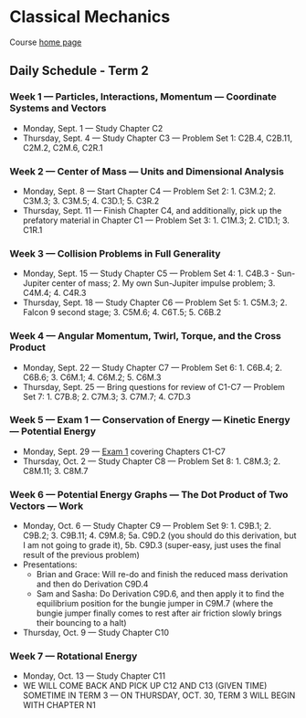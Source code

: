 # Classical Mechanics

Course [home page](./)

## Daily Schedule - Term 2

### Week 1 &mdash; Particles, Interactions, Momentum &mdash; Coordinate Systems and Vectors

* Monday, Sept. 1 &mdash; Study Chapter C2
* Thursday, Sept. 4 &mdash; Study Chapter C3 &mdash; Problem Set 1: C2B.4, C2B.11, C2M.2, C2M.6, C2R.1

### Week 2 &mdash; Center of Mass &mdash; Units and Dimensional Analysis

* Monday, Sept. 8 &mdash; Start Chapter C4 &mdash; Problem Set 2: 1. C3M.2; 2. C3M.3; 3. C3M.5; 4. C3D.1; 5. C3R.2
* Thursday, Sept. 11 &mdash; Finish Chapter C4, and additionally, pick up the prefatory material in Chapter C1 &mdash; Problem Set 3: 1. C1M.3; 2. C1D.1; 3. C1R.1

### Week 3 &mdash; Collision Problems in Full Generality

* Monday, Sept. 15 &mdash; Study Chapter C5 &mdash; Problem Set 4: 1. C4B.3 - Sun-Jupiter center of mass; 2. My own Sun-Jupiter impulse problem; 3. C4M.4; 4. C4R.3
* Thursday, Sept. 18 &mdash; Study Chapter C6 &mdash; Problem Set 5: 1. C5M.3; 2. Falcon 9 second stage; 3. C5M.6; 4. C6T.5; 5. C6B.2

### Week 4 &mdash; Angular Momentum, Twirl, Torque, and the Cross Product

* Monday, Sept. 22 &mdash; Study Chapter C7 &mdash; Problem Set 6: 1. C6B.4; 2. C6B.6; 3. C6M.1; 4. C6M.2; 5. C6M.3
* Thursday, Sept. 25 &mdash; Bring questions for review of C1-C7  &mdash; Problem Set 7: 1. C7B.8; 2. C7M.3; 3. C7M.7; 4. C7D.3

### Week 5 &mdash; Exam 1 &mdash; Conservation of Energy &mdash; Kinetic Energy &mdash; Potential Energy

* Monday, Sept. 29 &mdash; [Exam 1](./exams/Exam1.nb.pdf) covering Chapters C1-C7
* Thursday, Oct. 2 &mdash; Study Chapter C8 &mdash; Problem Set 8: 1. C8M.3; 2. C8M.11; 3. C8M.7

### Week 6 &mdash; Potential Energy Graphs &mdash; The Dot Product of Two Vectors &mdash; Work

* Monday, Oct. 6 &mdash; Study Chapter C9 &mdash; Problem Set 9: 1. C9B.1; 2. C9B.2; 3. C9B.11; 4. C9M.8; 5a. C9D.2 (you should do this derivation, but I am not going to grade it), 5b. C9D.3 (super-easy, just uses the final result of the previous problem)
* Presentations:
  * Brian and Grace: Will re-do and finish the reduced mass derivation and then do Derivation C9D.4
  * Sam and Sasha: Do Derivation C9D.6, and then apply it to find the equilibrium position for the bungie jumper in C9M.7 (where the bungie jumper finally comes to rest after air friction slowly brings their bouncing to a halt)
* Thursday, Oct. 9 &mdash; Study Chapter C10

### Week 7 &mdash; Rotational Energy

* Monday, Oct. 13 &mdash; Study Chapter C11
* WE WILL COME BACK AND PICK UP C12 AND C13 (GIVEN TIME) SOMETIME IN TERM 3 &mdash; ON THURSDAY, OCT. 30, TERM 3 WILL BEGIN WITH CHAPTER N1


